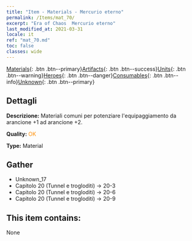 ```yaml
---
title: "Item - Materials - Mercurio eterno"
permalink: /Items/mat_70/
excerpt: "Era of Chaos  Mercurio eterno"
last_modified_at: 2021-03-31
locale: it
ref: "mat_70.md"
toc: false
classes: wide
---
```

 [Materials](/it/Items/){: .btn .btn--primary}[Artifacts](/it/Items/Artifacts/){: .btn .btn--success}[Units](/it/Items/Units/){: .btn .btn--warning}[Heroes](/it/Items/Heroes/){: .btn .btn--danger}[Consumables](/it/Items/Consumables/){: .btn .btn--info}[Unknown](/it/Items/Unknown/){: .btn .btn--primary}

## Dettagli
 **Descrizione:** Materiali comuni per potenziare l'equipaggiamento da arancione +1 ad arancione +2.

 **Quality:** <span style="color: #FF8C00">OK</span>

 **Type:** Material

## Gather

*    Unknown_17 
*    Capitolo 20 (Tunnel e trogloditi) -> 20-3 
*    Capitolo 20 (Tunnel e trogloditi) -> 20-6 
*    Capitolo 20 (Tunnel e trogloditi) -> 20-9 

## This item contains:

  None

